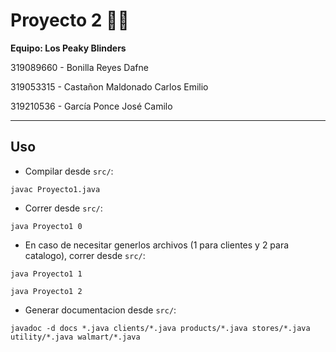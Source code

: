 # **Proyecto 2** 🏪💵

**Equipo: Los Peaky Blinders**

319089660 - Bonilla Reyes Dafne

319053315 - Castañon Maldonado Carlos Emilio

319210536 - García Ponce José Camilo

---

## **Uso**

- Compilar desde `src/`:

```
javac Proyecto1.java
```

- Correr desde `src/`:

```
java Proyecto1 0
```

- En caso de necesitar generlos archivos (1 para clientes y 2 para catalogo), correr desde `src/`:

```
java Proyecto1 1
```

```
java Proyecto1 2
```

- Generar documentacion desde `src/`:

```
javadoc -d docs *.java clients/*.java products/*.java stores/*.java utility/*.java walmart/*.java
```
